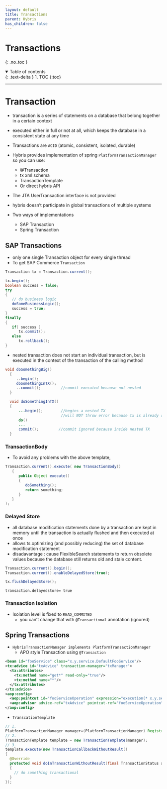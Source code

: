 ```yaml
---
layout: default
title: Transactions
parent: Hybris
has_children: false
---
```


# Transactions

{: .no_toc }

<details open markdown="block">
  <summary>
    Table of contents
  </summary>
  {: .text-delta }
1. TOC
{:toc}
</details>

---

# Transaction

- transaction is a series of statements on a database that belong together in a certain context
- executed either in full or not at all, which keeps the database in a consistent state at any time
- Transactions are `ACID` (atomic, consistent, isolated, durable)
- Hybris provides implementation of spring `PlatformTransactionManager` so you can use:
  - @Transaction
  - tx xml schema
  - TransactionTemplate
  - Or direct hybris API

- The JTA UserTransaction interface is not provided
- hybris doesn’t participate in global transactions of multiple systems
- Two ways of implementations
  - SAP Transaction
  - Spring Transaction

## SAP Transactions

- only one single Transaction object for every single thread
- To get SAP Commerce `Transaction`

```java
Transaction tx = Transaction.current();

tx.begin(); 
boolean success = false;
try
{
   // do business logic
   doSomeBusinessLogic();
   success = true;
}
finally
{
   if( success )
      tx.commit();
   else
      tx.rollback();
}
```

- nested transaction does not start an individual transaction, but is executed in the context of the transaction of the calling method

```java
void doSomethingBig()
  {
     ..begin();
     doSomethingInTX();
     ..commit();         //commit executed because not nested
  }

  void doSomethingInTX()
  {
      ...begin();        //begins a nested TX
                         //will NOT throw error because tx is already running
      do()
      ...
      commit();         //commit ignored because inside nested TX
  }
```

### TransactionBody

- To avoid any problems with the above template, 

```java
Transaction.current().execute( new TransactionBody()
   {
      public Object execute()
      {
         doSomething();
         return something;
      }
   }
);
```

### Delayed Store

- all database modification statements done by a transaction are kept in memory until the transaction is actually flushed and then executed at once
- allows ts.optimizing (and possibly reducing) the set of database modification statement
- disadavantage : cause FlexibleSearch statements to return obsolete values because the database still returns old and stale content.


```java
Transaction.current().begin();
Transaction.current().enableDelayedStore(true);

tx.flushDelayedStore();
```

```properties
transaction.delayedstore= true
```

### Transaction Isolation

- Isolation level is fixed to `READ_COMMITED`
  - you can’t change that with `@Transactional` annotation (ignored)

## Spring Transactions

- `HybrisTransactionManager implements PlatformTransactionManager`
  - APO style Transaction using `@Transaction`

```xml
<bean id="fooService" class="x.y.service.DefaultFooService"/>
<tx:advice id="txAdvice" transaction-manager="txManager">
  <tx:attributes>
    <tx:method name="get*" read-only="true"/>
    <tx:method name="*"/>
  </tx:attributes>
</tx:advice>
<aop:config>
  <aop:pointcut id="fooServiceOperation" expression="execution(* x.y.service.FooService.*(..))"/>
  <aop:advisor advice-ref="txAdvice" pointcut-ref="fooServiceOperation"/>
</aop:config>
```

  - `TranscationTemplate`
```java
// 1.
PlatformTransactionManager manager=(PlatformTransactionManager) Registry.getApplicationContext().getBean("txManager");
// 2.
TransactionTemplate template = new TransactionTemplate(manager);
// 3.
template.execute(new TransactionCallbackWithoutResult()
{
  @Override
  protected void doInTransactionWithoutResult(final TransactionStatus status)
  {
    // do something transactional
  }
});
```
